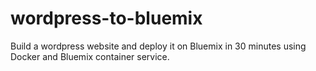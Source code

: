 # wordpress-to-bluemix
Build a wordpress website and deploy it on Bluemix in 30 minutes using Docker and Bluemix container service.
